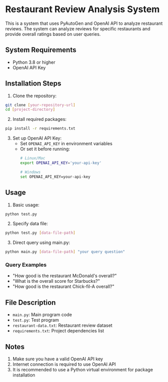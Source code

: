 # Restaurant Review Analysis System

This is a system that uses PyAutoGen and OpenAI API to analyze restaurant reviews. The system can analyze reviews for specific restaurants and provide overall ratings based on user queries.

## System Requirements

- Python 3.8 or higher
- OpenAI API Key

## Installation Steps

1. Clone the repository:
```bash
git clone [your-repository-url]
cd [project-directory]
```

2. Install required packages:
```bash
pip install -r requirements.txt
```

3. Set up OpenAI API Key:
   - Set `OPENAI_API_KEY` in environment variables
   - Or set it before running:
     ```bash
     # Linux/Mac
     export OPENAI_API_KEY='your-api-key'
     
     # Windows
     set OPENAI_API_KEY=your-api-key
     ```

## Usage

1. Basic usage:
```bash
python test.py
```

2. Specify data file:
```bash
python test.py [data-file-path]
```

3. Direct query using main.py:
```bash
python main.py [data-file-path] "your query question"
```

### Query Examples
- "How good is the restaurant McDonald's overall?"
- "What is the overall score for Starbucks?"
- "How good is the restaurant Chick-fil-A overall?"

## File Description

- `main.py`: Main program code
- `test.py`: Test program
- `restaurant-data.txt`: Restaurant review dataset
- `requirements.txt`: Project dependencies list

## Notes

1. Make sure you have a valid OpenAI API key
2. Internet connection is required to use OpenAI API
3. It is recommended to use a Python virtual environment for package installation